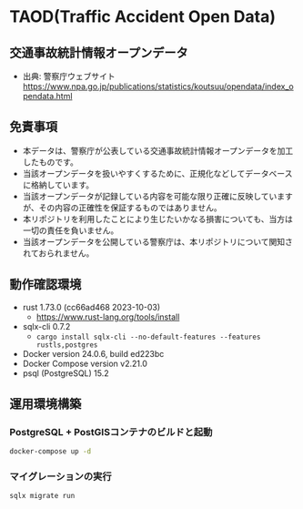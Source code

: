# TAOD(Traffic Accident Open Data)

## 交通事故統計情報オープンデータ

* 出典: 警察庁ウェブサイト<https://www.npa.go.jp/publications/statistics/koutsuu/opendata/index_opendata.html>

## 免責事項

* 本データは、警察庁が公表している交通事故統計情報オープンデータを加工したものです。
* 当該オープンデータを扱いやすくするために、正規化などしてデータベースに格納しています。
* 当該オープンデータが記録している内容を可能な限り正確に反映していますが、その内容の正確性を保証するものではありません。
* 本リポジトリを利用したことにより生じたいかなる損害についても、当方は一切の責任を負いません。
* 当該オープンデータを公開している警察庁は、本リポジトリについて関知されておられません。

## 動作確認環境

* rust 1.73.0 (cc66ad468 2023-10-03)
  * <https://www.rust-lang.org/tools/install>
* sqlx-cli 0.7.2
  * `cargo install sqlx-cli --no-default-features --features rustls,postgres`
* Docker version 24.0.6, build ed223bc
* Docker Compose version v2.21.0
* psql (PostgreSQL) 15.2

## 運用環境構築

### PostgreSQL + PostGISコンテナのビルドと起動

```sh
docker-compose up -d
```

### マイグレーションの実行

```sh
sqlx migrate run
```
